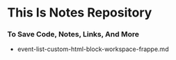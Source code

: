 # This Is Notes Repository
### To Save Code, Notes, Links, And More

- event-list-custom-html-block-workspace-frappe.md

